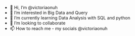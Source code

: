 - 👋 Hi, I’m @victoriaonuh
- 👀 I’m interested in Big Data and Query
- 🌱 I’m currently learning Data Analysis with SQL and python 
- 💞️ I’m looking to collaborate
- 📫 How to reach me - my socials @victoriaonuh

<!---
victoriaonuh/victoriaonuh is a ✨ special ✨ repository because its `README.md` (this file) appears on your GitHub profile.
You can click the Preview link to take a look at your changes.
--->
